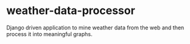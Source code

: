 # weather-data-processor
Django driven application to mine weather data from the web and then process it into meaningful graphs.
